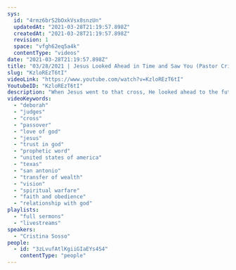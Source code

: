 ```yaml
---
sys:
  id: "4rmz6brS2bOxkVsx8snzUn"
  updatedAt: "2021-03-28T21:19:57.898Z"
  createdAt: "2021-03-28T21:19:57.898Z"
  revision: 1
  space: "vfgh62eq5a4k"
  contentType: "videos"
date: "2021-03-28T21:19:57.898Z"
title: "03/28/2021 | Jesus Looked Ahead in Time and Saw You (Pastor Cristina Sosso)"
slug: "KzloREzT6tI"
videoLink: "https://www.youtube.com/watch?v=KzloREzT6tI"
YoutubeID: "KzloREzT6tI"
description: "When Jesus went to that cross, He looked ahead to the future and saw you. He saw your destiny, \"They will glorify me. They will obey me.\" Let us live up to the calling that He gave us. We need to throw off the weights that have been slowing us down - our own desires, our own timing. God has asked us to trust in Him. He loves your loved ones more that even you love them. Dare to believe God. Focus on His instructions. This season and 2021 is the season of the transfer of wealth, influence and affluence. This sermon was delivered by Pastor Cristina Sosso at Freedom Fellowship Church International on March 28, 2021."
videoKeywords:
  - "deborah"
  - "judges"
  - "cross"
  - "passover"
  - "love of god"
  - "jesus"
  - "trust in god"
  - "prophetic word"
  - "united states of america"
  - "texas"
  - "san antonio"
  - "transfer of wealth"
  - "vision"
  - "spiritual warfare"
  - "faith and obedience"
  - "relationship with god"
playlists:
  - "full sermons"
  - "livestreams"
speakers:
  - "Cristina Sosso"
people:
  - id: "3zLvufAtlKgiiGIaEYs4S4"
    contentType: "people"
---
```

